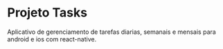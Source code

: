 <h1>Projeto Tasks</h1>
Aplicativo de gerenciamento de tarefas diarias, semanais e mensais para android e ios com react-native.